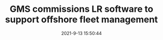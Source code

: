 ---
"title": "GMS commissions LR software to support offshore fleet management"
"date": "2021-9-13 15:50:44"
"feed_name": "OFFSHOREMAG"
"feed_website": "https://www.offshore-mag.com/"
"feed_rss": "https://www.offshore-mag.com/__rss/website-scheduled-content.xml?input=%7B%22sectionAlias%22%3A%22home%22%7D"
"link": "https://www.offshore-mag.com/rigs-vessels/article/14210197/gms-commissions-lloyds-register-software-to-support-offshore-fleet-management"
"file": "_posts/2021-1-1-61d8bf3aab3b4faf766d1d23bd9534c79cd5f1bc.md"
"accident": "0"
"drilling": "0"
"dead": "0"
"injured": "0"
---